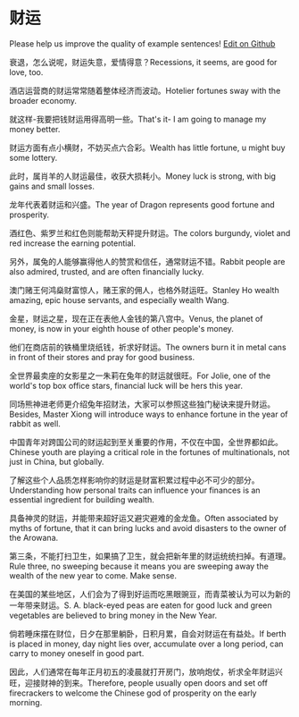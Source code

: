 # 财运

Please help us improve the quality of example sentences! [Edit on Github](https://github.com/jiyushe/jiyu-example-sentence-source/blob/main/chinese/caiyun.md)

<p><span class="chinese">衰退，怎么说呢，财运失意，爱情得意？</span><span class="english">Recessions, it seems, are good for love, too.</span></p>

<p><span class="chinese">酒店运营商的财运常常随着整体经济而波动。</span><span class="english">Hotelier fortunes sway with the broader economy.</span></p>

<p><span class="chinese">就这样-我要把钱财运用得高明一些。</span><span class="english">That's it- I am going to manage my money better.</span></p>

<p><span class="chinese">财运方面有点小横财，不妨买点六合彩。</span><span class="english">Wealth has little fortune, u might buy some lottery.</span></p>

<p><span class="chinese">此时，属肖羊的人财运最佳，收获大损耗小。</span><span class="english">Money luck is strong, with big gains and small losses.</span></p>

<p><span class="chinese">龙年代表着财运和兴盛。</span><span class="english">The year of Dragon represents good fortune and prosperity.</span></p>

<p><span class="chinese">酒红色、紫罗兰和红色则能帮助天秤提升财运。</span><span class="english">The colors burgundy, violet and red increase the earning potential.</span></p>

<p><span class="chinese">另外，属兔的人能够赢得他人的赞赏和信任，通常财运不错。</span><span class="english">Rabbit people are also admired, trusted, and are often financially lucky.</span></p>

<p><span class="chinese">澳门赌王何鸿燊财富惊人，赌王家的佣人，也格外财运旺。</span><span class="english">Stanley Ho wealth amazing, epic house servants, and especially wealth Wang.</span></p>

<p><span class="chinese">金星，财运之星，现在正在表他人金钱的第八宫中。</span><span class="english">Venus, the planet of money, is now in your eighth house of other people's money.</span></p>

<p><span class="chinese">他们在商店前的铁桶里烧纸钱，祈求好财运。</span><span class="english">The owners burn it in metal cans in front of their stores and pray for good business.</span></p>

<p><span class="chinese">全世界最卖座的女影星之一朱莉在兔年的财运就很旺。</span><span class="english">For Jolie, one of the world's top box office stars, financial luck will be hers this year.</span></p>

<p><span class="chinese">同场熊神进老师更介绍兔年招财法，大家可以参照这些独门秘诀来提升财运。</span><span class="english">Besides, Master Xiong will introduce ways to enhance fortune in the year of rabbit as well.</span></p>

<p><span class="chinese">中国青年对跨国公司的财运起到至关重要的作用，不仅在中国，全世界都如此。</span><span class="english">Chinese youth are playing a critical role in the fortunes of multinationals, not just in China, but globally.</span></p>

<p><span class="chinese">了解这些个人品质怎样影响你的财运是财富积累过程中必不可少的部分。</span><span class="english">Understanding how personal traits can influence your finances is an essential ingredient for building wealth.</span></p>

<p><span class="chinese">具备神灵的财运，并能带来超好运又避灾避难的金龙鱼。</span><span class="english">Often associated by myths of fortune, that it can bring lucks and avoid disasters to the owner of the Arowana.</span></p>

<p><span class="chinese">第三条，不能打扫卫生，如果搞了卫生，就会把新年里的财运统统扫掉。有道理。</span><span class="english">Rule three, no sweeping because it means you are sweeping away the wealth of the new year to come. Make sense.</span></p>

<p><span class="chinese">在美国的某些地区，人们会为了得到好运而吃黑眼豌豆，而青菜被认为可以为新的一年带来财运。</span><span class="english">S. A. black-eyed peas are eaten for good luck and green vegetables are believed to bring money in the New Year.</span></p>

<p><span class="chinese">倘若睡床摆在财位，日夕在那里躺卧，日积月累，自会对财运在有益处。</span><span class="english">If berth is placed in money, day night lies over, accumulate over a long period, can carry to money oneself in good part.</span></p>

<p><span class="chinese">因此，人们通常在每年正月初五的凌晨就打开房门，放响炮仗，祈求全年财运兴旺，迎接财神的到来。</span><span class="english">Therefore, people usually open doors and set off firecrackers to welcome the Chinese god of prosperity on the early morning.</span></p>

